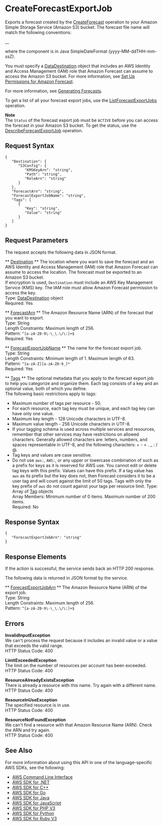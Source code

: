 # CreateForecastExportJob<a name="API_CreateForecastExportJob"></a>

Exports a forecast created by the [CreateForecast](API_CreateForecast.md) operation to your Amazon Simple Storage Service \(Amazon S3\) bucket\. The forecast file name will match the following conventions:

<ForecastExportJobName>\_<ExportTimestamp>\_<PartNumber>

where the <ExportTimestamp> component is in Java SimpleDateFormat \(yyyy\-MM\-ddTHH\-mm\-ssZ\)\.

You must specify a [DataDestination](API_DataDestination.md) object that includes an AWS Identity and Access Management \(IAM\) role that Amazon Forecast can assume to access the Amazon S3 bucket\. For more information, see [Set Up Permissions for Amazon Forecast](aws-forecast-iam-roles.md)\.

For more information, see [Generating Forecasts](howitworks-forecast.md)\.

To get a list of all your forecast export jobs, use the [ListForecastExportJobs](API_ListForecastExportJobs.md) operation\.

**Note**  
The `Status` of the forecast export job must be `ACTIVE` before you can access the forecast in your Amazon S3 bucket\. To get the status, use the [DescribeForecastExportJob](API_DescribeForecastExportJob.md) operation\.

## Request Syntax<a name="API_CreateForecastExportJob_RequestSyntax"></a>

```
{
   "Destination": { 
      "S3Config": { 
         "KMSKeyArn": "string",
         "Path": "string",
         "RoleArn": "string"
      }
   },
   "ForecastArn": "string",
   "ForecastExportJobName": "string",
   "Tags": [ 
      { 
         "Key": "string",
         "Value": "string"
      }
   ]
}
```

## Request Parameters<a name="API_CreateForecastExportJob_RequestParameters"></a>

The request accepts the following data in JSON format\.

 ** [Destination](#API_CreateForecastExportJob_RequestSyntax) **   <a name="forecast-CreateForecastExportJob-request-Destination"></a>
The location where you want to save the forecast and an AWS Identity and Access Management \(IAM\) role that Amazon Forecast can assume to access the location\. The forecast must be exported to an Amazon S3 bucket\.  
If encryption is used, `Destination` must include an AWS Key Management Service \(KMS\) key\. The IAM role must allow Amazon Forecast permission to access the key\.  
Type: [DataDestination](API_DataDestination.md) object  
Required: Yes

 ** [ForecastArn](#API_CreateForecastExportJob_RequestSyntax) **   <a name="forecast-CreateForecastExportJob-request-ForecastArn"></a>
The Amazon Resource Name \(ARN\) of the forecast that you want to export\.  
Type: String  
Length Constraints: Maximum length of 256\.  
Pattern: `^[a-zA-Z0-9\-\_\.\/\:]+$`   
Required: Yes

 ** [ForecastExportJobName](#API_CreateForecastExportJob_RequestSyntax) **   <a name="forecast-CreateForecastExportJob-request-ForecastExportJobName"></a>
The name for the forecast export job\.  
Type: String  
Length Constraints: Minimum length of 1\. Maximum length of 63\.  
Pattern: `^[a-zA-Z][a-zA-Z0-9_]*`   
Required: Yes

 ** [Tags](#API_CreateForecastExportJob_RequestSyntax) **   <a name="forecast-CreateForecastExportJob-request-Tags"></a>
The optional metadata that you apply to the forecast export job to help you categorize and organize them\. Each tag consists of a key and an optional value, both of which you define\.  
The following basic restrictions apply to tags:  
+ Maximum number of tags per resource \- 50\.
+ For each resource, each tag key must be unique, and each tag key can have only one value\.
+ Maximum key length \- 128 Unicode characters in UTF\-8\.
+ Maximum value length \- 256 Unicode characters in UTF\-8\.
+ If your tagging schema is used across multiple services and resources, remember that other services may have restrictions on allowed characters\. Generally allowed characters are: letters, numbers, and spaces representable in UTF\-8, and the following characters: \+ \- = \. \_ : / @\.
+ Tag keys and values are case sensitive\.
+ Do not use `aws:`, `AWS:`, or any upper or lowercase combination of such as a prefix for keys as it is reserved for AWS use\. You cannot edit or delete tag keys with this prefix\. Values can have this prefix\. If a tag value has `aws` as its prefix but the key does not, then Forecast considers it to be a user tag and will count against the limit of 50 tags\. Tags with only the key prefix of `aws` do not count against your tags per resource limit\.
Type: Array of [Tag](API_Tag.md) objects  
Array Members: Minimum number of 0 items\. Maximum number of 200 items\.  
Required: No

## Response Syntax<a name="API_CreateForecastExportJob_ResponseSyntax"></a>

```
{
   "ForecastExportJobArn": "string"
}
```

## Response Elements<a name="API_CreateForecastExportJob_ResponseElements"></a>

If the action is successful, the service sends back an HTTP 200 response\.

The following data is returned in JSON format by the service\.

 ** [ForecastExportJobArn](#API_CreateForecastExportJob_ResponseSyntax) **   <a name="forecast-CreateForecastExportJob-response-ForecastExportJobArn"></a>
The Amazon Resource Name \(ARN\) of the export job\.  
Type: String  
Length Constraints: Maximum length of 256\.  
Pattern: `^[a-zA-Z0-9\-\_\.\/\:]+$` 

## Errors<a name="API_CreateForecastExportJob_Errors"></a>

 **InvalidInputException**   
We can't process the request because it includes an invalid value or a value that exceeds the valid range\.  
HTTP Status Code: 400

 **LimitExceededException**   
The limit on the number of resources per account has been exceeded\.  
HTTP Status Code: 400

 **ResourceAlreadyExistsException**   
There is already a resource with this name\. Try again with a different name\.  
HTTP Status Code: 400

 **ResourceInUseException**   
The specified resource is in use\.  
HTTP Status Code: 400

 **ResourceNotFoundException**   
We can't find a resource with that Amazon Resource Name \(ARN\)\. Check the ARN and try again\.  
HTTP Status Code: 400

## See Also<a name="API_CreateForecastExportJob_SeeAlso"></a>

For more information about using this API in one of the language\-specific AWS SDKs, see the following:
+  [AWS Command Line Interface](https://docs.aws.amazon.com/goto/aws-cli/forecast-2018-06-26/CreateForecastExportJob) 
+  [AWS SDK for \.NET](https://docs.aws.amazon.com/goto/DotNetSDKV3/forecast-2018-06-26/CreateForecastExportJob) 
+  [AWS SDK for C\+\+](https://docs.aws.amazon.com/goto/SdkForCpp/forecast-2018-06-26/CreateForecastExportJob) 
+  [AWS SDK for Go](https://docs.aws.amazon.com/goto/SdkForGoV1/forecast-2018-06-26/CreateForecastExportJob) 
+  [AWS SDK for Java](https://docs.aws.amazon.com/goto/SdkForJava/forecast-2018-06-26/CreateForecastExportJob) 
+  [AWS SDK for JavaScript](https://docs.aws.amazon.com/goto/AWSJavaScriptSDK/forecast-2018-06-26/CreateForecastExportJob) 
+  [AWS SDK for PHP V3](https://docs.aws.amazon.com/goto/SdkForPHPV3/forecast-2018-06-26/CreateForecastExportJob) 
+  [AWS SDK for Python](https://docs.aws.amazon.com/goto/boto3/forecast-2018-06-26/CreateForecastExportJob) 
+  [AWS SDK for Ruby V3](https://docs.aws.amazon.com/goto/SdkForRubyV3/forecast-2018-06-26/CreateForecastExportJob) 